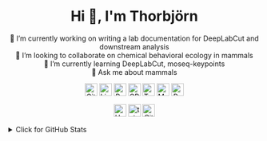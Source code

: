 
<h1 align="center">Hi 👋, I'm Thorbjörn</h1> 

<p align="center">🔭 I’m currently working on writing a lab documentation for DeepLabCut and downstream analysis<br>👯 I’m looking to collaborate on chemical behavioral ecology in mammals<br>🌱 I’m currently learning DeepLabCut, moseq-keypoints<br>💬 Ask me about mammals<br>
</p>


<p align="center">
    <a href="https://github.com/tsievert" target="_blank"><img alt="GitHub" src="https://img.shields.io/badge/-@tsievert-181717?style=flat-square&logo=GitHub&logoColor=white" height="25"></a>
    <a href="https://www.linkedin.com/in/thorbjörn-sievert-474b4081" target="_blank"><img alt="LinkedIn" src="https://img.shields.io/badge/-LinkedIn-0077B5?style=flat-square&logo=Linkedin&logoColor=white" height="25"></a>
    <a href="https://www.researchgate.net/profile/Thorbjoern-Sievert" target="_blank"><img alt="ResearchGate" src="https://img.shields.io/badge/-ResearchGate-00CCBB?style=flat-square&logo=ResearchGate&logoColor=white" height="25"></a>
    <a href="https://orcid.org/0000-0002-4242-3779" target="_blank"><img alt="ORCID" src="https://img.shields.io/badge/-ORCID-A6CE39?style=flat-square&logo=ORCID&logoColor=white" height="25"></a>
  <img alt="Twitter Follow" src="https://img.shields.io/twitter/follow/volephd?label=%40volephd&style=flat-square&logo=Twitter&logoColor=white&labelColor=1DA1F2" height="25">
    <img alt="Mastodon Follow" src="https://img.shields.io/mastodon/follow/108352661106742606?domain=https%3A%2F%2Ffediscience.org&style=flat-square&logo=Mastodon&logoColor=white&label=%40volephd&labelColor=6364ff" height="25">
  <a href="https://tsievert.com"target+"_blank"><img alt="Personal Website tsievert.com" src="https://img.shields.io/badge/Personal_Website-tsievert.com-blue?style=flat-square" height="25">
</p>

<p align="center">
    <a href="https://github.com/tsievert?tab=followers" target="_blank"><img alt="Updates" src="https://img.shields.io/badge/--000000?style=flat-square&logo=RSS&logoColor=white" height="25"></a>
    <a href="https://github.com/tsievert" target="_blank"><img alt="tsievert" src="https://badges.pufler.dev/visits/tsievert/tsievert?logo=GitHub&label=visits&color=success&logoColor=white&style=flat-square" height="25"/></a>
    <a href="https://github.com/tsievert/tsievert" target="_blank"><img alt="GitHub hits" src="https://img.shields.io/github/last-commit/tsievert/tsievert?label=profile%20updated&style=flat-square" height="25"></a>
</p>

<details>
<summary>Click for GitHub Stats</summary>
  
# 📊 GitHub Stats:
![](https://github-readme-stats.vercel.app/api?username=tsievert&theme=default&hide_border=false&include_all_commits=true&count_private=true)<br/>
![](https://github-readme-streak-stats.herokuapp.com/?user=tsievert&theme=default&hide_border=false)<br/>
![](https://github-readme-stats.vercel.app/api/top-langs/?username=tsievert&theme=default&hide_border=false&include_all_commits=true&count_private=true&layout=compact)

## 🏆 GitHub Trophies
![](https://github-profile-trophy.vercel.app/?username=tsievert&theme=radical&no-frame=false&no-bg=true&margin-w=4)

### 🔝 Top Contributed Repo
![](https://github-contributor-stats.vercel.app/api?username=tsievert&limit=5&theme=dark&combine_all_yearly_contributions=true)
</details>
